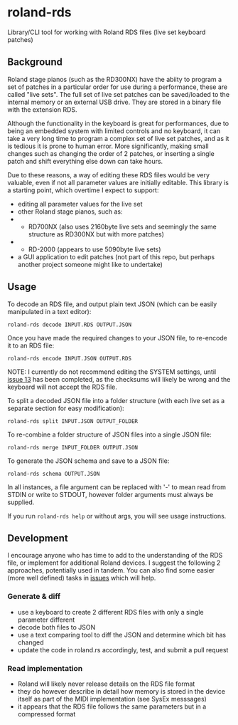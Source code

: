 # roland-rds
Library/CLI tool for working with Roland RDS files (live set keyboard patches)

## Background
Roland stage pianos (such as the RD300NX) have the abiity to program a set of patches in a particular order for use during a performance, these are called "live sets". The full set of live set patches can be saved/loaded to the internal memory or an external USB drive. They are stored in a binary file with the extension RDS.

Although the functionality in the keyboard is great for performances, due to being an embedded system with limited controls and no keyboard, it can take a very long time to program a complex set of live set patches, and as it is tedious it is prone to human error. More significantly, making small changes such as changing the order of 2 patches, or inserting a single patch and shift everything else down can take hours.

Due to these reasons, a way of editing these RDS files would be very valuable, even if not all parameter values are initially editable. This library is a starting point, which overtime I expect to support:
- editing all parameter values for the live set
- other Roland stage pianos, such as:
- - RD700NX (also uses 2160byte live sets and seemingly the same structure as RD300NX but with more patches)
- - RD-2000 (appears to use 5090byte live sets)
- a GUI application to edit patches (not part of this repo, but perhaps another project someone might like to undertake)

## Usage

To decode an RDS file, and output plain text JSON (which can be easily manipulated in a text editor):

`roland-rds decode INPUT.RDS OUTPUT.JSON`

Once you have made the required changes to your JSON file, to re-encode it to an RDS file:

`roland-rds encode INPUT.JSON OUTPUT.RDS`

NOTE: I currently do not recommend editing the SYSTEM settings, until [issue 13](https://github.com/davidlang42/roland-rds/issues/13) has been completed, as the checksums will likely be wrong and the keyboard will not accept the RDS file.

To split a decoded JSON file into a folder structure (with each live set as a separate section for easy modification):

`roland-rds split INPUT.JSON OUTPUT_FOLDER`

To re-combine a folder structure of JSON files into a single JSON file:

`roland-rds merge INPUT_FOLDER OUTPUT.JSON`

To generate the JSON schema and save to a JSON file:

`roland-rds schema OUTPUT.JSON`

In all instances, a file argument can be replaced with '-' to mean read from STDIN or write to STDOUT, however folder arguments must always be supplied.

If you run `roland-rds help` or without args, you will see usage instructions.

## Development
I encourage anyone who has time to add to the understanding of the RDS file, or implement for additional Roland devices. I suggest the following 2 approaches, potentially used in tandem.
You can also find some easier (more well defined) tasks in [issues](https://github.com/davidlang42/roland-rds/issues) which will help.

### Generate & diff
- use a keyboard to create 2 different RDS files with only a single parameter different
- decode both files to JSON
- use a text comparing tool to diff the JSON and determine which bit has changed
- update the code in roland.rs accordingly, test, and submit a pull request

### Read implementation
- Roland will likely never release details on the RDS file format
- they do however describe in detail how memory is stored in the device itself as part of the MIDI implementation (see SysEx messsages)
- it appears that the RDS file follows the same parameters but in a compressed format
